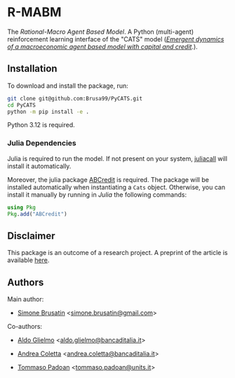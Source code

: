 # R-MABM

The _Rational-Macro Agent Based Model_.
A Python (multi-agent) reinforcement learning interface of the "CATS" model ([_Emergent dynamics of a macroeconomic
agent based model with capital and credit_](https://www.sciencedirect.com/science/article/abs/pii/S0165188914001572).).

## Installation

To download and install the package, run:

```bash
git clone git@github.com:Brusa99/PyCATS.git
cd PyCATS
python -m pip install -e .
```

Python 3.12 is required.

### Julia Dependencies

Julia is required to run the model.
If not present on your system, [juliacall](https://github.com/JuliaPy/PythonCall.jl) will install it automatically.

Moreover, the julia package [ABCredit](https://github.com/bancaditalia/ABCredit.jl) is required.
The package will be installed automatically when instantiating a `Cats` object.
Otherwise, you can install it manually by running in _Julia_ the following commands:

```julia
using Pkg
Pkg.add("ABCredit")
```

## Disclaimer

This package is an outcome of a research project.
A preprint of the article is available [here](https://arxiv.org/abs/2405.02161).


## Authors

Main author:

- [Simone Brusatin](https://github.com/Brusa99) <[simone.brusatin@gmail.com](mailto:simone.brusatin@gmail.com)>

Co-authors:

- [Aldo Glielmo](https://github.com/AldoGl) <[aldo.glielmo@bancaditalia.it](mailto:aldo.glielmo@bancaditalia.it)>

- [Andrea Coletta](https://github.com/Andrea94c) <[andrea.coletta@bancaditalia.it](mailto:andrea.coletta@bancaditalia.it)>

- [Tommaso Padoan](https://github.com/tpadoan) <[tommaso.padoan@units.it](mailto:tommaso.padoan@units.it)>



